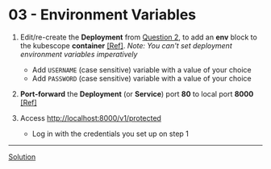 # 03 - Environment Variables

1. Edit/re-create the **Deployment** from [Question 2](../02-deployment/question.md), to add an **env** block to the kubescope **container** [[Ref]](https://kubernetes.io/docs/tasks/inject-data-application/define-environment-variable-container/). _Note: You can't set deployment environment variables imperatively_
    - Add `USERNAME` (case sensitive) variable with a value of your choice
    - Add `PASSWORD` (case sensitive) variable with a value of your choice

1. **Port-forward** the **Deployment** (or **Service**) port **80** to local port **8000** [[Ref]](https://kubernetes.io/docs/tasks/access-application-cluster/port-forward-access-application-cluster/#forward-a-local-port-to-a-port-on-the-pod)

1. Access [http://localhost:8000/v1/protected](http://localhost:8000/v1/protected)
    - Log in with the credentials you set up on step 1

---
[Solution](./solution.md)
